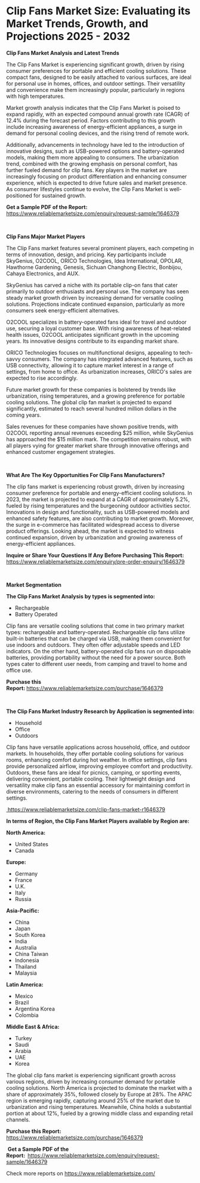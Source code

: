 <p><h1>Clip Fans Market Size: Evaluating its Market Trends, Growth, and Projections 2025 - 2032</h1></p><p><strong>Clip Fans Market Analysis and Latest Trends</strong></p>
<p><p>The Clip Fans Market is experiencing significant growth, driven by rising consumer preferences for portable and efficient cooling solutions. These compact fans, designed to be easily attached to various surfaces, are ideal for personal use in homes, offices, and outdoor settings. Their versatility and convenience make them increasingly popular, particularly in regions with high temperatures.</p><p>Market growth analysis indicates that the Clip Fans Market is poised to expand rapidly, with an expected compound annual growth rate (CAGR) of 12.4% during the forecast period. Factors contributing to this growth include increasing awareness of energy-efficient appliances, a surge in demand for personal cooling devices, and the rising trend of remote work. </p><p>Additionally, advancements in technology have led to the introduction of innovative designs, such as USB-powered options and battery-operated models, making them more appealing to consumers. The urbanization trend, combined with the growing emphasis on personal comfort, has further fueled demand for clip fans. Key players in the market are increasingly focusing on product differentiation and enhancing consumer experience, which is expected to drive future sales and market presence. As consumer lifestyles continue to evolve, the Clip Fans Market is well-positioned for sustained growth.</p></p>
<p><strong>Get a Sample PDF of the Report:&nbsp;</strong> <a href="https://www.reliablemarketsize.com/enquiry/request-sample/1646379?utm_campaign=3166&utm_medium=2&utm_source=Github&utm_content=ia&utm_term=05042025&utm_id=clip-fans">https://www.reliablemarketsize.com/enquiry/request-sample/1646379</a></p>
<p>&nbsp;</p>
<p><strong>Clip Fans Major Market Players</strong></p>
<p><p>The Clip Fans market features several prominent players, each competing in terms of innovation, design, and pricing. Key participants include SkyGenius, O2COOL, ORICO Technologies, Idea International, OPOLAR, Hawthorne Gardening, Genesis, Sichuan Changhong Electric, Bonbijou, Cahaya Electronics, and AUX.</p><p>SkyGenius has carved a niche with its portable clip-on fans that cater primarily to outdoor enthusiasts and personal use. The company has seen steady market growth driven by increasing demand for versatile cooling solutions. Projections indicate continued expansion, particularly as more consumers seek energy-efficient alternatives.</p><p>O2COOL specializes in battery-operated fans ideal for travel and outdoor use, securing a loyal customer base. With rising awareness of heat-related health issues, O2COOL anticipates significant growth in the upcoming years. Its innovative designs contribute to its expanding market share.</p><p>ORICO Technologies focuses on multifunctional designs, appealing to tech-savvy consumers. The company has integrated advanced features, such as USB connectivity, allowing it to capture market interest in a range of settings, from home to office. As urbanization increases, ORICO's sales are expected to rise accordingly.</p><p>Future market growth for these companies is bolstered by trends like urbanization, rising temperatures, and a growing preference for portable cooling solutions. The global clip fan market is projected to expand significantly, estimated to reach several hundred million dollars in the coming years.</p><p>Sales revenues for these companies have shown positive trends, with O2COOL reporting annual revenues exceeding $25 million, while SkyGenius has approached the $15 million mark. The competition remains robust, with all players vying for greater market share through innovative offerings and enhanced customer engagement strategies.</p></p>
<p>&nbsp;</p>
<p><strong>What Are The Key Opportunities For Clip Fans Manufacturers?</strong></p>
<p><p>The clip fans market is experiencing robust growth, driven by increasing consumer preference for portable and energy-efficient cooling solutions. In 2023, the market is projected to expand at a CAGR of approximately 5.2%, fueled by rising temperatures and the burgeoning outdoor activities sector. Innovations in design and functionality, such as USB-powered models and enhanced safety features, are also contributing to market growth. Moreover, the surge in e-commerce has facilitated widespread access to diverse product offerings. Looking ahead, the market is expected to witness continued expansion, driven by urbanization and growing awareness of energy-efficient appliances.</p></p>
<p><strong>Inquire or Share Your Questions If Any Before Purchasing This Report:</strong> <a href="https://www.reliablemarketsize.com/enquiry/pre-order-enquiry/1646379?utm_campaign=3166&utm_medium=2&utm_source=Github&utm_content=ia&utm_term=05042025&utm_id=clip-fans">https://www.reliablemarketsize.com/enquiry/pre-order-enquiry/1646379</a></p>
<p>&nbsp;</p>
<p><strong>Market Segmentation</strong></p>
<p><strong>The Clip Fans Market Analysis by types is segmented into:</strong></p>
<p><ul><li>Rechargeable</li><li>Battery Operated</li></ul></p>
<p><p>Clip fans are versatile cooling solutions that come in two primary market types: rechargeable and battery-operated. Rechargeable clip fans utilize built-in batteries that can be charged via USB, making them convenient for use indoors and outdoors. They often offer adjustable speeds and LED indicators. On the other hand, battery-operated clip fans run on disposable batteries, providing portability without the need for a power source. Both types cater to different user needs, from camping and travel to home and office use.</p></p>
<p><strong>Purchase this Report:&nbsp;</strong><a href="https://www.reliablemarketsize.com/purchase/1646379?utm_campaign=3166&utm_medium=2&utm_source=Github&utm_content=ia&utm_term=05042025&utm_id=clip-fans">https://www.reliablemarketsize.com/purchase/1646379</a></p>
<p>&nbsp;</p>
<p><strong>The Clip Fans Market Industry Research by Application is segmented into:</strong></p>
<p><ul><li>Household</li><li>Office</li><li>Outdoors</li></ul></p>
<p><p>Clip fans have versatile applications across household, office, and outdoor markets. In households, they offer portable cooling solutions for various rooms, enhancing comfort during hot weather. In office settings, clip fans provide personalized airflow, improving employee comfort and productivity. Outdoors, these fans are ideal for picnics, camping, or sporting events, delivering convenient, portable cooling. Their lightweight design and versatility make clip fans an essential accessory for maintaining comfort in diverse environments, catering to the needs of consumers in different settings.</p></p>
<p><a href="https://www.reliablemarketsize.com/clip-fans-market-r1646379?utm_campaign=3166&utm_medium=2&utm_source=Github&utm_content=ia&utm_term=05042025&utm_id=clip-fans">&nbsp;https://www.reliablemarketsize.com/clip-fans-market-r1646379</a></p>
<p><strong>In terms of Region, the Clip Fans Market Players available by Region are:</strong></p>
<p>
    <p> <strong> North America: </strong>
        <ul>
            <li>United States</li>
            <li>Canada</li>
        </ul>
        </p> 
    <p> <strong> Europe: </strong>
        <ul>
            <li>Germany</li>
            <li>France</li>
            <li>U.K.</li>
            <li>Italy</li>
            <li>Russia</li>
        </ul>
        </p> 
    <p> <strong> Asia-Pacific: </strong>
        <ul>
            <li>China</li>
            <li>Japan</li>
            <li>South Korea</li>
            <li>India</li>
            <li>Australia</li>
            <li>China Taiwan</li>
            <li>Indonesia</li>
            <li>Thailand</li>
            <li>Malaysia</li>
        </ul>
        </p> 
    <p> <strong> Latin America: </strong>
        <ul>
            <li>Mexico</li>
            <li>Brazil</li>
            <li>Argentina Korea</li>
            <li>Colombia</li>
        </ul>
        </p> 
    <p> <strong> Middle East & Africa: </strong>
        <ul>
            <li>Turkey</li>
            <li>Saudi</li>
            <li>Arabia</li>
            <li>UAE</li>
            <li>Korea</li>
        </ul>
    </p>
    </p>
<p><p>The global clip fans market is experiencing significant growth across various regions, driven by increasing consumer demand for portable cooling solutions. North America is projected to dominate the market with a share of approximately 35%, followed closely by Europe at 28%. The APAC region is emerging rapidly, capturing around 25% of the market due to urbanization and rising temperatures. Meanwhile, China holds a substantial portion at about 12%, fueled by a growing middle class and expanding retail channels.</p></p>
<p><strong>Purchase this Report: </strong><a href="https://www.reliablemarketsize.com/purchase/1646379?utm_campaign=3166&utm_medium=2&utm_source=Github&utm_content=ia&utm_term=05042025&utm_id=clip-fans">https://www.reliablemarketsize.com/purchase/1646379</a></p>
<p>&nbsp;<strong>Get a Sample PDF of the Report:&nbsp;&nbsp;</strong><a href="https://www.reliablemarketsize.com/enquiry/request-sample/1646379?utm_campaign=3166&utm_medium=2&utm_source=Github&utm_content=ia&utm_term=05042025&utm_id=clip-fans">https://www.reliablemarketsize.com/enquiry/request-sample/1646379</a></p>
<p><strong></strong></p>
<p>Check more reports on <a href="https://www.reliablemarketsize.com/?utm_campaign=3166&utm_medium=2&utm_source=Github&utm_content=ia&utm_term=05042025&utm_id=clip-fans">https://www.reliablemarketsize.com/</a></p>
